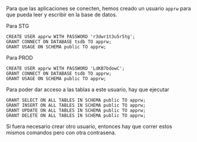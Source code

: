 Para que las aplicaciones se conecten, hemos creado un usuario `apprw` para que pueda leer y escribir en la base de datos.

Para STG
```
CREATE USER apprw WITH PASSWORD 'r3dwr1t3u5r5tg';
GRANT CONNECT ON DATABASE tsdb TO apprw;
GRANT USAGE ON SCHEMA public TO apprw;
```

Para PROD
```
CREATE USER apprw WITH PASSWORD 'LdKB7bdowC';
GRANT CONNECT ON DATABASE tsdb TO apprw;
GRANT USAGE ON SCHEMA public TO apprw;
```

Para poder dar acceso a las tablas a este usuario, hay que ejecutar
```
GRANT SELECT ON ALL TABLES IN SCHEMA public TO apprw;
GRANT INSERT ON ALL TABLES IN SCHEMA public TO apprw;
GRANT UPDATE ON ALL TABLES IN SCHEMA public TO apprw;
GRANT DELETE ON ALL TABLES IN SCHEMA public TO apprw;
```

Si fuera necesario crear otro usuario, entonces hay que correr estos mismos comandos pero con otra contrasena.

